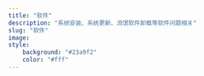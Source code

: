 ```yaml
---
title: "软件"
description: "系统安装、系统更新、流氓软件卸载等软件问题相关"
slug: "软件"
image: 
style:
    background: "#23a9f2"
    color: "#fff"
---
```

